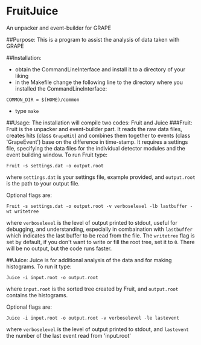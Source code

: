 # FruitJuice
An unpacker and event-builder for GRAPE

##Purpose:
This is a program to assist the analysis of data taken with GRAPE

##Installation:
- obtain the CommandLineInterface and install it to a directory of your liking
- in the Makefile change the following line to the directory where you installed the CommandLineInterface:
```
COMMON_DIR = $(HOME)/common
```
- type `make`

##Usage:
The installation will compile two codes: Fruit and Juice
###Fruit:
Fruit is the unpacker and event-builder part. It reads the raw data files, creates hits (class `GrapeHit`) and combines them together to events (class 'GrapeEvent') base on the difference in time-stamp.
It requires a settings file, specifying the data files for the individual detector modules and the event building window.
To run Fruit type:
```
Fruit -s settings.dat -o output.root
```
where `settings.dat` is your settings file, example provided, and `output.root` is the path to your output file.

Optional flags are:
```
Fruit -s settings.dat -o output.root -v verboselevel -lb lastbuffer -wt writetree
```
where `verboselevel` is the level of output printed to stdout, useful for debugging, and understanding, especially in combaination with `lastbuffer` which indicates the last buffer to be read from the file. The `writetree` flag is set by default, if you don't want to write or fill the root tree, set it to `0`. There will be no output, but the code runs faster.

##Juice:
Juice is for additional analysis of the data and for making histograms.
To run it type:
```
Juice -i input.root -o output.root
```
where `input.root` is the sorted tree created by Fruit, and `output.root` contains the histograms.

Optional flags are:
```
Juice -i input.root -o output.root -v verboselevel -le lastevent
```
where `verboselevel` is the level of output printed to stdout, and `lastevent` the number of the last event read from 'input.root'
